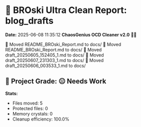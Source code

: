 # 🧹 BROski Ultra Clean Report: blog_drafts
**Date:** 2025-06-08 11:35:12
**ChaosGenius OCD Cleaner v2.0** 🧠💜

📁 Moved README_BROski_Report.md to docs/
📁 Moved README_BROski_Report.md to docs/
📁 Moved draft_20250605_152405_1.md to docs/
📁 Moved draft_20250607_231303_1.md to docs/
📁 Moved draft_20250606_003533_1.md to docs/

## 🧠 Project Grade: 😐 Needs Work
**Stats:**
- Files moved: 5
- Protected files: 0
- Memory crystals: 0
- Cleanup efficiency: 100.0%